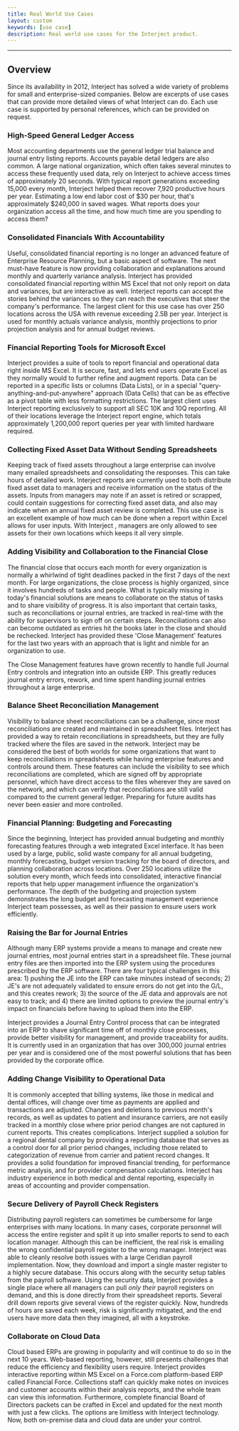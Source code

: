 ```yaml
---
title: Real World Use Cases
layout: custom
keywords: [use case]
description: Real world use cases for the Interject product.
---
```

* * *

## Overview

Since its availability in 2012, Interject has solved a wide variety of problems for small and enterprise-sized companies. Below are excerpts of use cases that can provide more detailed views of what Interject can do. Each use case is supported by personal references, which can be provided on request.

### High-Speed General Ledger Access

Most accounting departments use the general ledger trial balance and journal entry listing reports. Accounts payable detail ledgers are also common. A large national organization, which often takes several minutes to access these frequently used data, rely on Interject to achieve access times of approximately 20 seconds. With typical report generations exceeding 15,000 every month, Interject helped them recover 7,920 productive hours per year. Estimating a low end labor cost of $30 per hour, that's approximately $240,000 in saved wages. What reports does your organization access all the time, and how much time are you spending to access them?

### Consolidated Financials With Accountability

Useful, consolidated financial reporting is no longer an advanced feature of Enterprise Resource Planning, but a basic aspect of software. The next must-have feature is now providing collaboration and explanations around monthly and quarterly variance analysis. Interject has provided consolidated financial reporting within MS Excel that not only report on data and variances, but are interactive as well. Interject reports can accept the stories behind the variances so they can reach the executives that steer the company's performance. The largest client for this use case has over 250 locations across the USA with revenue exceeding 2.5B per year. Interject is used for monthly actuals variance analysis, monthly projections to prior projection analysis and for annual budget reviews.

### Financial Reporting Tools for Microsoft Excel

Interject provides a suite of tools to report financial and operational data right inside MS Excel. It is secure, fast, and lets end users operate Excel as they normally would to further refine and augment reports. Data can be reported in a specific lists or columns (Data Lists), or in a special "query-anything-and-put-anywhere" approach (Data Cells) that can be as effective as a pivot table with less formatting restrictions. The largest client uses Interject reporting exclusively to support all SEC 10K and 10Q reporting. All of their locations leverage the Interject report engine, which totals approximately 1,200,000 report queries per year with limited hardware required.

### Collecting Fixed Asset Data Without Sending Spreadsheets

Keeping track of fixed assets throughout a large enterprise can involve many emailed spreadsheets and consolidating the responses. This can take hours of detailed work. Interject reports are currently used to both distribute fixed asset data to managers and receive information on the status of the assets. Inputs from managers may note if an asset is retired or scrapped, could contain suggestions for correcting fixed asset data, and also may indicate when an annual fixed asset review is completed. This use case is an excellent example of how much can be done when a report within Excel allows for user inputs. With Interject , managers are only allowed to see assets for their own locations which keeps it all very simple.

### Adding Visibility and Collaboration to the Financial Close

The financial close that occurs each month for every organization is normally a whirlwind of tight deadlines packed in the first 7 days of the next month. For large organizations, the close process is highly organized, since it involves hundreds of tasks and people. What is typically missing in today's financial solutions are means to collaborate on the status of tasks and to share visibility of progress. It is also important that certain tasks, such as reconciliations or journal entries, are tracked in real-time with the ability for supervisors to sign off on certain steps. Reconciliations can also can become outdated as entries hit the books later in the close and should be rechecked. Interject has provided these 'Close Management' features for the last two years with an approach that is light and nimble for an organization to use.

The Close Management features have grown recently to handle full Journal Entry controls and integration into an outside ERP. This greatly reduces journal entry errors, rework, and time spent handling journal entries throughout a large enterprise.

### Balance Sheet Reconciliation Management

Visibility to balance sheet reconciliations can be a challenge, since most reconciliations are created and maintained in spreadsheet files. Interject has provided a way to retain reconciliations in spreadsheets, but they are fully tracked where the files are saved in the network. Interject may be considered the best of both worlds for some organizations that want to keep reconciliations in spreadsheets while having enterprise features and controls around them. These features can include the visibility to see which reconciliations are completed, which are signed off by appropriate personnel, which have direct access to the files wherever they are saved on the network, and which can verify that reconciliations are still valid compared to the current general ledger. Preparing for future audits has never been easier and more controlled.

### Financial Planning: Budgeting and Forecasting

Since the beginning, Interject has provided annual budgeting and monthly forecasting features through a web integrated Excel interface. It has been used by a large, public, solid waste company for all annual budgeting, monthly forecasting, budget version tracking for the board of directors, and planning collaboration across locations. Over 250 locations utilize the solution every month, which feeds into consolidated, interactive financial reports that help upper management influence the organization's performance. The depth of the budgeting and projection system demonstrates the long budget and forecasting management experience Interject team possesses, as well as their passion to ensure users work efficiently.

### Raising the Bar for Journal Entries

Although many ERP systems provide a means to manage and create new journal entries, most journal entries start in a spreadsheet file. These journal entry files are then imported into the ERP system using the procedures prescribed by the ERP software. There are four typical challenges in this area: 1) pushing the JE into the ERP can take minutes instead of seconds; 2) JE's are not adequately validated to ensure errors do not get into the G/L, and this creates rework; 3) the source of the JE data and approvals are not easy to track; and 4) there are limited options to preview the journal entry's impact on financials before having to upload them into the ERP.

Interject provides a Journal Entry Control process that can be integrated into an ERP to shave significant time off of monthly close processes, provide better visibility for management, and provide traceability for audits. It is currently used in an organization that has over 300,000 journal entries per year and is considered one of the most powerful solutions that has been provided by the corporate office.

### Adding Change Visibility to Operational Data

It is commonly accepted that billing systems, like those in medical and dental offices, will change over time as payments are applied and transactions are adjusted. Changes and deletions to previous month's records, as well as updates to patient and insurance carriers, are not easily tracked in a monthly close where prior period changes are not captured in current reports. This creates complications. Interject supplied a solution for a regional dental company by providing a reporting database that serves as a control door for all prior period changes, including those related to categorization of revenue from carrier and patient record changes. It provides a solid foundation for improved financial trending, for performance metric analysis, and for provider compensation calculations. Interject has industry experience in both medical and dental reporting, especially in areas of accounting and provider compensation.

### Secure Delivery of Payroll Check Registers

Distributing payroll registers can sometimes be cumbersome for large enterprises with many locations. In many cases, corporate personnel will access the entire register and split it up into smaller reports to send to each location manager. Although this can be inefficient, the real risk is emailing the wrong confidential payroll register to the wrong manager. Interject was able to cleanly resolve both issues with a large Ceridian payroll implementation. Now, they download and import a single master register to a highly secure database. This occurs along with the security setup tables from the payroll software. Using the security data, Interject provides a single place where all managers can pull _only their_ payroll registers on demand, and this is done directly from their spreadsheet reports. Several drill down reports give several views of the register quickly. Now, hundreds of hours are saved each week, risk is significantly mitigated, and the end users have more data then they imagined, all with a keystroke.

### Collaborate on Cloud Data

Cloud based ERPs are growing in popularity and will continue to do so in the next 10 years. Web-based reporting, however, still presents challenges that reduce the efficiency and flexibility users require. Interject provides interactive reporting within MS Excel on a Force.com platform-based ERP called Financial Force. Collections staff can quickly make notes on invoices and customer accounts within their analysis reports, and the whole team can view this information. Furthermore, complete financial Board of Directors packets can be crafted in Excel and updated for the next month with just a few clicks. The options are limitless with Interject technology. Now, both on-premise data and cloud data are under your control.

